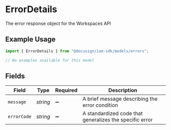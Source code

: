 # ErrorDetails

The error response object for the Workspaces API

## Example Usage

```typescript
import { ErrorDetails } from "@docusign/iam-sdk/models/errors";

// No examples available for this model
```

## Fields

| Field                                                   | Type                                                    | Required                                                | Description                                             |
| ------------------------------------------------------- | ------------------------------------------------------- | ------------------------------------------------------- | ------------------------------------------------------- |
| `message`                                               | *string*                                                | :heavy_minus_sign:                                      | A brief message describing the error condition          |
| `errorCode`                                             | *string*                                                | :heavy_minus_sign:                                      | A standardized code that generalizes the specific error |